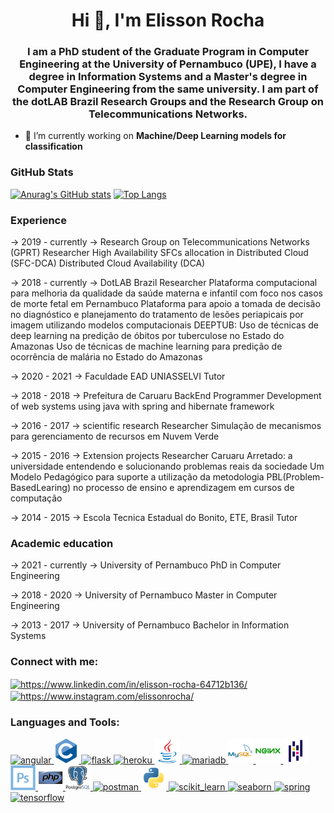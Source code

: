 <h1 align="center">Hi 👋, I'm Elisson Rocha</h1>
<h3 align="center">I am a PhD student of the Graduate Program in Computer Engineering at the University of Pernambuco (UPE), I have a degree in Information Systems and a Master's degree in Computer Engineering from the same university. I am part of the dotLAB Brazil Research Groups and the Research Group on Telecommunications Networks.</h3>

- 🔭 I’m currently working on **Machine/Deep Learning models for classification**

### GitHub Stats

[![Anurag's GitHub stats](https://github-readme-stats.vercel.app/api?username=ElissonRochaa&show_icons=true&theme=radical)](https://github.com/ElissonRochaa/) [![Top Langs](https://github-readme-stats.vercel.app/api/top-langs/?username=ElissonRochaa&layout=compact&theme=radical)](https://github.com/ElissonRochaa/)

### Experience

-> 2019 - currently -> Research Group on Telecommunications Networks (GPRT)
Researcher
High Availability SFCs allocation in Distributed Cloud (SFC-DCA)
Distributed Cloud Availability (DCA)

-> 2018 - currently -> DotLAB Brazil
Researcher
Plataforma computacional para melhoria da qualidade da saúde materna e infantil com foco nos casos de morte fetal em Pernambuco
Plataforma para apoio a tomada de decisão no diagnóstico e planejamento do tratamento de lesões periapicais por imagem utilizando modelos computacionais
DEEPTUB: Uso de técnicas de deep learning na predição de óbitos por tuberculose no Estado do Amazonas
Uso de técnicas de machine learning para predição de ocorrência de malária no Estado do Amazonas

-> 2020 - 2021 -> Faculdade EAD UNIASSELVI
Tutor

-> 2018 - 2018 -> Prefeitura de Caruaru
BackEnd Programmer
Development of web systems using java with spring and hibernate framework

-> 2016 - 2017 -> scientific research
Researcher
Simulação de mecanismos para gerenciamento de recursos em Nuvem Verde

-> 2015 - 2016 -> Extension projects
Researcher
Caruaru Arretado: a universidade entendendo e solucionando problemas reais da sociedade
Um Modelo Pedagógico para suporte a utilização da metodologia PBL(Problem-BasedLearing) no processo de ensino e aprendizagem em cursos de computação

-> 2014 - 2015 -> Escola Tecnica Estadual do Bonito, ETE, Brasil
Tutor


### Academic education

-> 2021 - currently -> University of Pernambuco
PhD in Computer Engineering

-> 2018 - 2020 -> University of Pernambuco
Master in Computer Engineering

-> 2013 - 2017 -> University of Pernambuco
Bachelor in Information Systems


### Connect with me:
<p align="left">
<a href="https://linkedin.com/in/https://www.linkedin.com/in/elisson-rocha-64712b136/" target="blank"><img align="center" src="https://raw.githubusercontent.com/rahuldkjain/github-profile-readme-generator/master/src/images/icons/Social/linked-in-alt.svg" alt="https://www.linkedin.com/in/elisson-rocha-64712b136/" height="30" width="40" /></a>
<a href="https://instagram.com/https://www.instagram.com/elissonrocha/" target="blank"><img align="center" src="https://raw.githubusercontent.com/rahuldkjain/github-profile-readme-generator/master/src/images/icons/Social/instagram.svg" alt="https://www.instagram.com/elissonrocha/" height="30" width="40" /></a>
</p>

### Languages and Tools:
<p align="left"> <a href="https://angular.io" target="_blank" rel="noreferrer"> <img src="https://angular.io/assets/images/logos/angular/angular.svg" alt="angular" width="40" height="40"/> </a> <a href="https://www.cprogramming.com/" target="_blank" rel="noreferrer"> <img src="https://raw.githubusercontent.com/devicons/devicon/master/icons/c/c-original.svg" alt="c" width="40" height="40"/> </a> <a href="https://flask.palletsprojects.com/" target="_blank" rel="noreferrer"> <img src="https://www.vectorlogo.zone/logos/pocoo_flask/pocoo_flask-icon.svg" alt="flask" width="40" height="40"/> </a> <a href="https://heroku.com" target="_blank" rel="noreferrer"> <img src="https://www.vectorlogo.zone/logos/heroku/heroku-icon.svg" alt="heroku" width="40" height="40"/> </a> <a href="https://www.java.com" target="_blank" rel="noreferrer"> <img src="https://raw.githubusercontent.com/devicons/devicon/master/icons/java/java-original.svg" alt="java" width="40" height="40"/> </a> <a href="https://mariadb.org/" target="_blank" rel="noreferrer"> <img src="https://www.vectorlogo.zone/logos/mariadb/mariadb-icon.svg" alt="mariadb" width="40" height="40"/> </a> <a href="https://www.mysql.com/" target="_blank" rel="noreferrer"> <img src="https://raw.githubusercontent.com/devicons/devicon/master/icons/mysql/mysql-original-wordmark.svg" alt="mysql" width="40" height="40"/> </a> <a href="https://www.nginx.com" target="_blank" rel="noreferrer"> <img src="https://raw.githubusercontent.com/devicons/devicon/master/icons/nginx/nginx-original.svg" alt="nginx" width="40" height="40"/> </a> <a href="https://pandas.pydata.org/" target="_blank" rel="noreferrer"> <img src="https://raw.githubusercontent.com/devicons/devicon/2ae2a900d2f041da66e950e4d48052658d850630/icons/pandas/pandas-original.svg" alt="pandas" width="40" height="40"/> </a> <a href="https://www.photoshop.com/en" target="_blank" rel="noreferrer"> <img src="https://raw.githubusercontent.com/devicons/devicon/master/icons/photoshop/photoshop-line.svg" alt="photoshop" width="40" height="40"/> </a> <a href="https://www.php.net" target="_blank" rel="noreferrer"> <img src="https://raw.githubusercontent.com/devicons/devicon/master/icons/php/php-original.svg" alt="php" width="40" height="40"/> </a> <a href="https://www.postgresql.org" target="_blank" rel="noreferrer"> <img src="https://raw.githubusercontent.com/devicons/devicon/master/icons/postgresql/postgresql-original-wordmark.svg" alt="postgresql" width="40" height="40"/> </a> <a href="https://postman.com" target="_blank" rel="noreferrer"> <img src="https://www.vectorlogo.zone/logos/getpostman/getpostman-icon.svg" alt="postman" width="40" height="40"/> </a> <a href="https://www.python.org" target="_blank" rel="noreferrer"> <img src="https://raw.githubusercontent.com/devicons/devicon/master/icons/python/python-original.svg" alt="python" width="40" height="40"/> </a> <a href="https://scikit-learn.org/" target="_blank" rel="noreferrer"> <img src="https://upload.wikimedia.org/wikipedia/commons/0/05/Scikit_learn_logo_small.svg" alt="scikit_learn" width="40" height="40"/> </a> <a href="https://seaborn.pydata.org/" target="_blank" rel="noreferrer"> <img src="https://seaborn.pydata.org/_images/logo-mark-lightbg.svg" alt="seaborn" width="40" height="40"/> </a> <a href="https://spring.io/" target="_blank" rel="noreferrer"> <img src="https://www.vectorlogo.zone/logos/springio/springio-icon.svg" alt="spring" width="40" height="40"/> </a> <a href="https://www.tensorflow.org" target="_blank" rel="noreferrer"> <img src="https://www.vectorlogo.zone/logos/tensorflow/tensorflow-icon.svg" alt="tensorflow" width="40" height="40"/> </a> </p>
